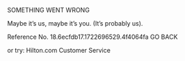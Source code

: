 SOMETHING WENT WRONG

Maybe it’s us, maybe it’s you.
(It’s probably us).

Reference No. 18.6ecfdb17.1722696529.4f4064fa
GO BACK

or try:
Hilton.com Customer Service